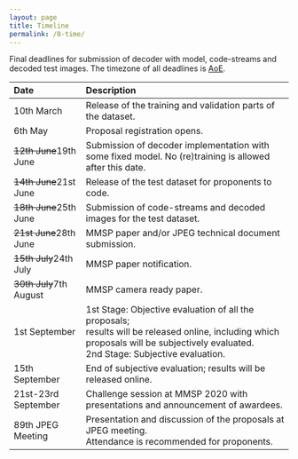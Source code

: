 ```yaml
---
layout: page
title: Timeline
permalink: /0-time/
---
```


Final deadlines for submission of decoder with model, code-streams and decoded test images. The timezone of all deadlines is [AoE](https://www.timeanddate.com/time/zones/aoe).

| Date           			| Description           |
| :------------------------ |:----------------------|
| 10th March       			| Release of the training and validation parts of the dataset. |
| 6th May       			| Proposal registration opens. |
| ~~12th June~~19th June  				| Submission of decoder implementation with some fixed model. No (re)training is allowed after this date. |
| ~~14th June~~21st June 				| Release of the test dataset for proponents to code. |
| ~~18th June~~25th June  				| Submission of code-streams and decoded images for the test dataset. |
| ~~21st June~~28th June 				| MMSP paper and/or JPEG technical document submission. |
| ~~15th July~~24th July  				| MMSP paper notification. |
| ~~30th July~~7th August 				| MMSP camera ready paper. |
| 1st September  			| 1st Stage: Objective evaluation of all the proposals; <br>results will be released online, including which proposals will be subjectively evaluated. <br> 2nd Stage: Subjective evaluation. |
| 15th September  			| End of subjective evaluation; results will be released online. |
| 21st-23rd September       | Challenge session at MMSP 2020 with presentations and announcement of awardees. |
| 89th JPEG Meeting  		| Presentation and discussion of the proposals at JPEG meeting. <br>Attendance is recommended for proponents. |
